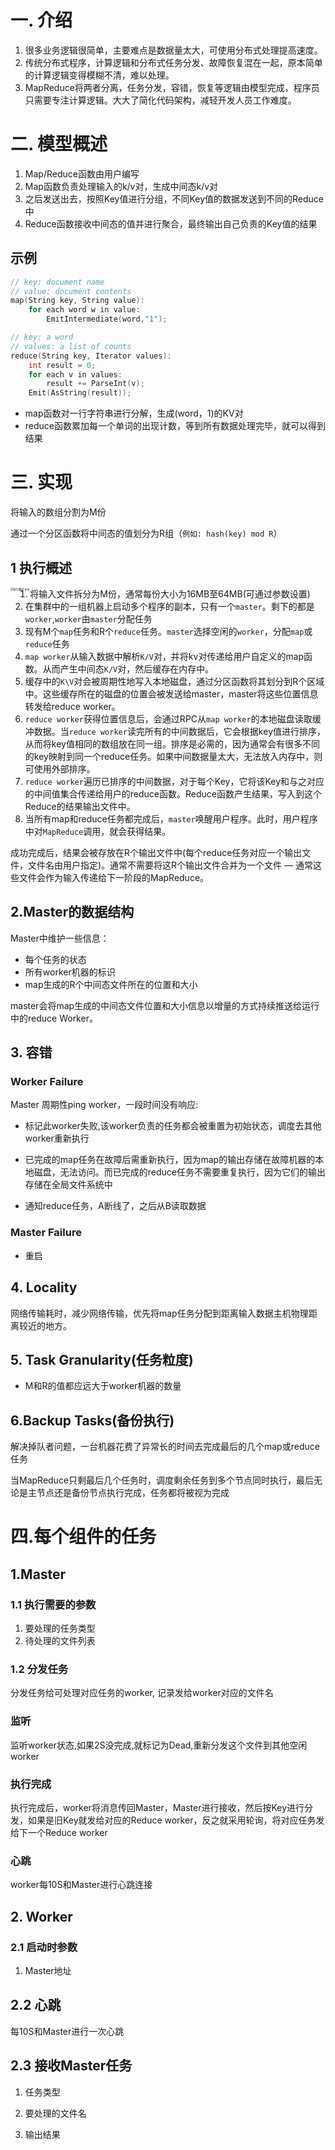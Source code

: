 # 一. 介绍

1. 很多业务逻辑很简单，主要难点是数据量太大，可使用分布式处理提高速度。
2. 传统分布式程序，计算逻辑和分布式任务分发、故障恢复混在一起，原本简单的计算逻辑变得模糊不清，难以处理。
3. MapReduce将两者分离，任务分发，容错，恢复等逻辑由模型完成，程序员只需要专注计算逻辑。大大了简化代码架构，减轻开发人员工作难度。

# 二. 模型概述

1. Map/Reduce函数由用户编写
2. Map函数负责处理输入的k/v对，生成中间态k/v对
3. 之后发送出去，按照Key值进行分组，不同Key值的数据发送到不同的Reduce中
4. Reduce函数接收中间态的值并进行聚合，最终输出自己负责的Key值的结果

##  示例

```c
// key: document name
// value: document contents
map(String key, String value):
    for each word w in value:
        EmitIntermediate(word,"1");

// key: a word
// values: a list of counts
reduce(String key, Iterator values):
    int result = 0;
    for each v in values:
        result += ParseInt(v);
    Emit(AsString(result));
```

- map函数对一行字符串进行分解，生成(word，1)的KV对
- reduce函数累加每一个单词的出现计数，等到所有数据处理完毕，就可以得到结果

# 三. 实现

将输入的数组分割为M份

通过一个分区函数将中间态的值划分为R组（`例如: hash(key) mod R`）

## 1 执行概述

<img src="http://pic-save-fury.oss-cn-shanghai.aliyuncs.com/uPic/1506329-20220923200814531-406767197-20230220170506614.png" alt="执行概述.png" style="zoom:30%;" align="left"/>

1. 将输入文件拆分为M份，通常每份大小为16MB至64MB(可通过参数设置)
2. 在集群中的一组机器上启动多个程序的副本，只有一个`master`。剩下的都是`worker`,`worker`由`master`分配任务
3. 现有M个`map`任务和R个`reduce`任务。`master`选择空闲的`worker`，分配`map`或`reduce`任务
4. `map worker`从输入数据中解析`K/V`对，并将kv对传递给用户自定义的map函数。从而产生中间态`K/V`对，然后缓存在内存中。
5. 缓存中的`K\V`对会被周期性地写入本地磁盘，通过分区函数将其划分到R个区域中。这些缓存所在的磁盘的位置会被发送给master，master将这些位置信息转发给reduce worker。
6. `reduce worker`获得位置信息后，会通过RPC从`map worker`的本地磁盘读取缓冲数据。当`reduce worker`读完所有的中间数据后，它会根据key值进行排序，从而将key值相同的数组放在同一组。排序是必需的，因为通常会有很多不同的key映射到同一个reduce任务。如果中间数据量太大，无法放入内存中，则可使用外部排序。
7. `reduce worker`遍历已排序的中间数据，对于每个Key，它将该Key和与之对应的中间值集合传递给用户的reduce函数。Reduce函数产生结果，写入到这个Reduce的结果输出文件中。
8. 当所有map和reduce任务都完成后，`master`唤醒用户程序。此时，用户程序中对`MapReduce`调用，就会获得结果。 

成功完成后，结果会被存放在R个输出文件中(每个reduce任务对应一个输出文件，文件名由用户指定)。通常不需要将这R个输出文件合并为一个文件 — 通常这些文件会作为输入传递给下一阶段的MapReduce。

## 2.Master的数据结构

Master中维护一些信息：

- 每个任务的状态
- 所有worker机器的标识
- map生成的R个中间态文件所在的位置和大小

master会将map生成的中间态文件位置和大小信息以增量的方式持续推送给运行中的reduce Worker。

## 3. 容错

### Worker Failure

Master 周期性ping worker，一段时间没有响应: 

- 标记此worker失败,该worker负责的任务都会被重置为初始状态，调度去其他worker重新执行
- 已完成的map任务在故障后需重新执行，因为map的输出存储在故障机器的本地磁盘，无法访问。而已完成的reduce任务不需要重复执行，因为它们的输出存储在全局文件系统中

- 通知reduce任务，A断线了，之后从B读取数据

### Master Failure

- 重启

## 4. Locality

网络传输耗时，减少网络传输，优先将map任务分配到距离输入数据主机物理距离较近的地方。

## 5. Task Granularity(任务粒度)

- M和R的值都应远大于worker机器的数量

## 6.Backup Tasks(备份执行)

解决掉队者问题，一台机器花费了异常长的时间去完成最后的几个map或reduce任务

当MapReduce只剩最后几个任务时，调度剩余任务到多个节点同时执行，最后无论是主节点还是备份节点执行完成，任务都将被视为完成

# 四.每个组件的任务

## 1.Master

### 1.1 执行需要的参数

1. 要处理的任务类型
2. 待处理的文件列表

### 1.2 分发任务

分发任务给可处理对应任务的worker, 记录发给worker对应的文件名

### 监听

监听worker状态,如果2S没完成,就标记为Dead,重新分发这个文件到其他空闲worker

### 执行完成

执行完成后，worker将消息传回Master，Master进行接收，然后按Key进行分发，如果是旧Key就发给对应的Reduce worker，反之就采用轮询，将对应任务发给下一个Reduce worker

### 心跳

worker每10S和Master进行心跳连接

## 2. Worker

### 2.1 启动时参数

1. Master地址

## 2.2 心跳

每10S和Master进行一次心跳

## 2.3 接收Master任务

1. 任务类型

2. 要处理的文件名

3. 输出结果
